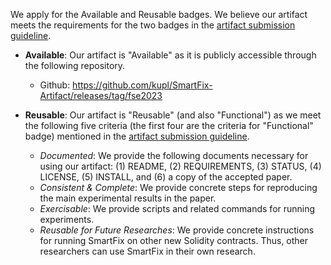 We apply for the Available and Reusable badges.
We believe our artifact meets the requirements for the two badges in the [artifact submission guideline](https://2023.esec-fse.org/track/fse-2023-artifacts).

* **Available**: Our artifact is "Available" as it is publicly accessible through the following repository.
  * Github: https://github.com/kupl/SmartFix-Artifact/releases/tag/fse2023

* **Reusable**: Our artifact is "Reusable" (and also "Functional") as we meet the following five criteria (the first four are the criteria for "Functional" badge) mentioned in the [artifact submission guideline](https://2023.esec-fse.org/track/fse-2023-artifacts).
  * _Documented_: We provide the following documents necessary for using our artifact: (1) README, (2) REQUIREMENTS, (3) STATUS, (4) LICENSE, (5) INSTALL, and (6) a copy of the accepted paper.
  * _Consistent & Complete_: We provide concrete steps for reproducing the main experimental results in the paper.
  * _Exercisable_: We provide scripts and related commands for running experiments.
  * _Reusable for Future Researches_: We provide concrete instructions for running SmartFix on other new Solidity contracts. Thus, other researchers can use SmartFix in their own research.
